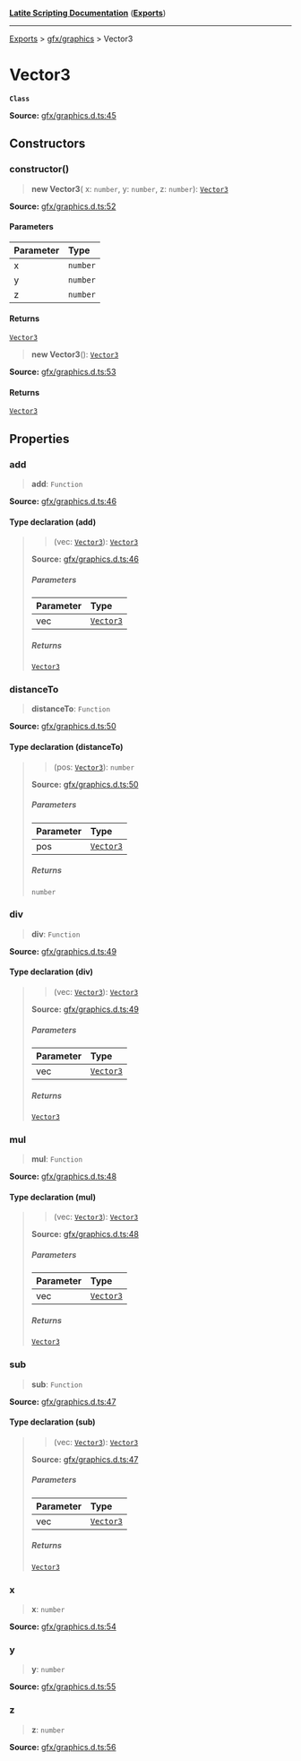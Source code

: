 [**Latite Scripting Documentation**](../../README.md) ([**Exports**](../../exports.md))

---

[Exports](../../exports.md) > [gfx/graphics](../index.md) > Vector3

# Vector3

**`Class`**

**Source:** [gfx/graphics.d.ts:45](https://github.com/LatiteScripting/latitescripting.github.io/blob/1a915c6/definitions/gfx/graphics.d.ts#L45)

## Constructors

### constructor()

> **new Vector3**(
> x: `number`,
> y: `number`,
> z: `number`): [`Vector3`](class.Vector3.md)

**Source:** [gfx/graphics.d.ts:52](https://github.com/LatiteScripting/latitescripting.github.io/blob/1a915c6/definitions/gfx/graphics.d.ts#L52)

#### Parameters

| Parameter | Type     |
| :-------- | :------- |
| x         | `number` |
| y         | `number` |
| z         | `number` |

#### Returns

[`Vector3`](class.Vector3.md)

> **new Vector3**(): [`Vector3`](class.Vector3.md)

**Source:** [gfx/graphics.d.ts:53](https://github.com/LatiteScripting/latitescripting.github.io/blob/1a915c6/definitions/gfx/graphics.d.ts#L53)

#### Returns

[`Vector3`](class.Vector3.md)

## Properties

### add

> **add**: `Function`

**Source:** [gfx/graphics.d.ts:46](https://github.com/LatiteScripting/latitescripting.github.io/blob/1a915c6/definitions/gfx/graphics.d.ts#L46)

#### Type declaration (add)

> > (vec: [`Vector3`](class.Vector3.md)): [`Vector3`](class.Vector3.md)
>
> **Source:** [gfx/graphics.d.ts:46](https://github.com/LatiteScripting/latitescripting.github.io/blob/1a915c6/definitions/gfx/graphics.d.ts#L46)
>
> ##### Parameters
>
> | Parameter | Type                          |
> | :-------- | :---------------------------- |
> | vec       | [`Vector3`](class.Vector3.md) |
>
> ##### Returns
>
> [`Vector3`](class.Vector3.md)

### distanceTo

> **distanceTo**: `Function`

**Source:** [gfx/graphics.d.ts:50](https://github.com/LatiteScripting/latitescripting.github.io/blob/1a915c6/definitions/gfx/graphics.d.ts#L50)

#### Type declaration (distanceTo)

> > (pos: [`Vector3`](class.Vector3.md)): `number`
>
> **Source:** [gfx/graphics.d.ts:50](https://github.com/LatiteScripting/latitescripting.github.io/blob/1a915c6/definitions/gfx/graphics.d.ts#L50)
>
> ##### Parameters
>
> | Parameter | Type                          |
> | :-------- | :---------------------------- |
> | pos       | [`Vector3`](class.Vector3.md) |
>
> ##### Returns
>
> `number`

### div

> **div**: `Function`

**Source:** [gfx/graphics.d.ts:49](https://github.com/LatiteScripting/latitescripting.github.io/blob/1a915c6/definitions/gfx/graphics.d.ts#L49)

#### Type declaration (div)

> > (vec: [`Vector3`](class.Vector3.md)): [`Vector3`](class.Vector3.md)
>
> **Source:** [gfx/graphics.d.ts:49](https://github.com/LatiteScripting/latitescripting.github.io/blob/1a915c6/definitions/gfx/graphics.d.ts#L49)
>
> ##### Parameters
>
> | Parameter | Type                          |
> | :-------- | :---------------------------- |
> | vec       | [`Vector3`](class.Vector3.md) |
>
> ##### Returns
>
> [`Vector3`](class.Vector3.md)

### mul

> **mul**: `Function`

**Source:** [gfx/graphics.d.ts:48](https://github.com/LatiteScripting/latitescripting.github.io/blob/1a915c6/definitions/gfx/graphics.d.ts#L48)

#### Type declaration (mul)

> > (vec: [`Vector3`](class.Vector3.md)): [`Vector3`](class.Vector3.md)
>
> **Source:** [gfx/graphics.d.ts:48](https://github.com/LatiteScripting/latitescripting.github.io/blob/1a915c6/definitions/gfx/graphics.d.ts#L48)
>
> ##### Parameters
>
> | Parameter | Type                          |
> | :-------- | :---------------------------- |
> | vec       | [`Vector3`](class.Vector3.md) |
>
> ##### Returns
>
> [`Vector3`](class.Vector3.md)

### sub

> **sub**: `Function`

**Source:** [gfx/graphics.d.ts:47](https://github.com/LatiteScripting/latitescripting.github.io/blob/1a915c6/definitions/gfx/graphics.d.ts#L47)

#### Type declaration (sub)

> > (vec: [`Vector3`](class.Vector3.md)): [`Vector3`](class.Vector3.md)
>
> **Source:** [gfx/graphics.d.ts:47](https://github.com/LatiteScripting/latitescripting.github.io/blob/1a915c6/definitions/gfx/graphics.d.ts#L47)
>
> ##### Parameters
>
> | Parameter | Type                          |
> | :-------- | :---------------------------- |
> | vec       | [`Vector3`](class.Vector3.md) |
>
> ##### Returns
>
> [`Vector3`](class.Vector3.md)

### x

> **x**: `number`

**Source:** [gfx/graphics.d.ts:54](https://github.com/LatiteScripting/latitescripting.github.io/blob/1a915c6/definitions/gfx/graphics.d.ts#L54)

### y

> **y**: `number`

**Source:** [gfx/graphics.d.ts:55](https://github.com/LatiteScripting/latitescripting.github.io/blob/1a915c6/definitions/gfx/graphics.d.ts#L55)

### z

> **z**: `number`

**Source:** [gfx/graphics.d.ts:56](https://github.com/LatiteScripting/latitescripting.github.io/blob/1a915c6/definitions/gfx/graphics.d.ts#L56)
